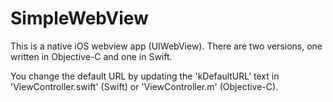 # SimpleWebView

This is a native iOS webview app (UIWebView).  There are two versions, one written in Objective-C and one in Swift.

You change the default URL by updating the 'kDefaultURL' text in 'ViewController.swift' (Swift) or 'ViewController.m' (Objective-C).
